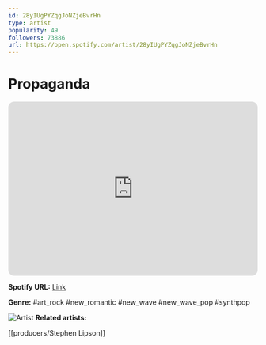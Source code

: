 ```yaml
---
id: 28yIUgPYZqgJoNZjeBvrHn
type: artist
popularity: 49
followers: 73886
url: https://open.spotify.com/artist/28yIUgPYZqgJoNZjeBvrHn
---
```

# Propaganda

<iframe style="border-radius:12px" src="https://open.spotify.com/embed/artist/28yIUgPYZqgJoNZjeBvrHn" width="100%" height="352" frameBorder="0" allowfullscreen="" allow="autoplay; clipboard-write; encrypted-media; fullscreen; picture-in-picture" loading="lazy"></iframe>

**Spotify URL:** [Link](https://open.spotify.com/artist/28yIUgPYZqgJoNZjeBvrHn)

**Genre:**  #art_rock #new_romantic #new_wave #new_wave_pop #synthpop

![Artist](https://i.scdn.co/image/ab67616d0000b27316beb08d2488a5d1043f3620)
**Related artists:**

[[producers/Stephen Lipson]]
